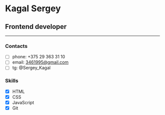 # Kagal Sergey

## Frontend developer

---

### Contacts

- [ ]  phone: +375 29 363 31 10
- [ ]  email: 3461995@gmail.com
- [ ]  tg: @Sergey_Kagal

### Skills

- [x]  HTML
- [x]  CSS
- [x]  JavaScript
- [x]  Git
